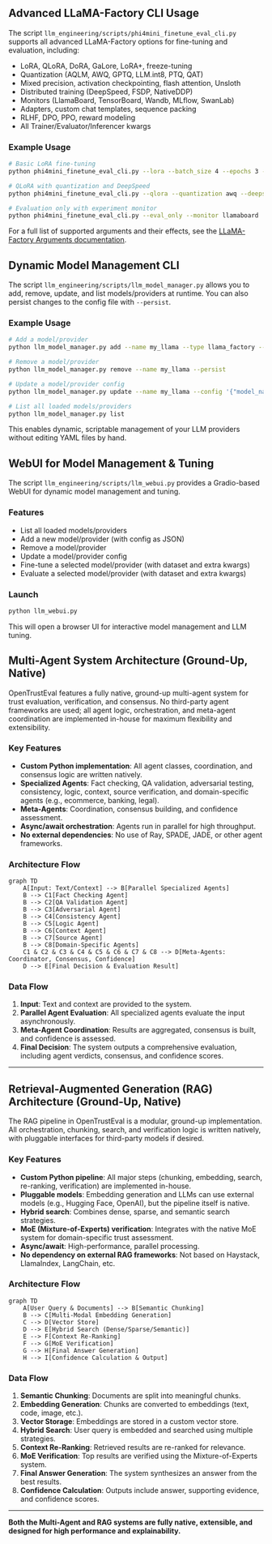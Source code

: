 ## Advanced LLaMA-Factory CLI Usage

The script `llm_engineering/scripts/phi4mini_finetune_eval_cli.py` supports all advanced LLaMA-Factory options for fine-tuning and evaluation, including:
- LoRA, QLoRA, DoRA, GaLore, LoRA+, freeze-tuning
- Quantization (AQLM, AWQ, GPTQ, LLM.int8, PTQ, QAT)
- Mixed precision, activation checkpointing, flash attention, Unsloth
- Distributed training (DeepSpeed, FSDP, NativeDDP)
- Monitors (LlamaBoard, TensorBoard, Wandb, MLflow, SwanLab)
- Adapters, custom chat templates, sequence packing
- RLHF, DPO, PPO, reward modeling
- All Trainer/Evaluator/Inferencer kwargs

### Example Usage

```bash
# Basic LoRA fine-tuning
python phi4mini_finetune_eval_cli.py --lora --batch_size 4 --epochs 3 --monitor wandb

# QLoRA with quantization and DeepSpeed
python phi4mini_finetune_eval_cli.py --qlora --quantization awq --deepspeed_config ds_config.json

# Evaluation only with experiment monitor
python phi4mini_finetune_eval_cli.py --eval_only --monitor llamaboard
```

For a full list of supported arguments and their effects, see the [LLaMA-Factory Arguments documentation](https://llamafactory.readthedocs.io/en/latest/Arguments/). 

## Dynamic Model Management CLI

The script `llm_engineering/scripts/llm_model_manager.py` allows you to add, remove, update, and list models/providers at runtime. You can also persist changes to the config file with `--persist`.

### Example Usage

```bash
# Add a model/provider
python llm_model_manager.py add --name my_llama --type llama_factory --config '{"model_name": "Llama-3-8B", "model_path": "../models/llama-3-8b"}' --persist

# Remove a model/provider
python llm_model_manager.py remove --name my_llama --persist

# Update a model/provider config
python llm_model_manager.py update --name my_llama --config '{"model_name": "Llama-3-8B-v2", "model_path": "../models/llama-3-8b-v2"}' --persist

# List all loaded models/providers
python llm_model_manager.py list
```

This enables dynamic, scriptable management of your LLM providers without editing YAML files by hand. 

## WebUI for Model Management & Tuning

The script `llm_engineering/scripts/llm_webui.py` provides a Gradio-based WebUI for dynamic model management and tuning.

### Features
- List all loaded models/providers
- Add a new model/provider (with config as JSON)
- Remove a model/provider
- Update a model/provider config
- Fine-tune a selected model/provider (with dataset and extra kwargs)
- Evaluate a selected model/provider (with dataset and extra kwargs)

### Launch

```bash
python llm_webui.py
```

This will open a browser UI for interactive model management and LLM tuning. 

## Multi-Agent System Architecture (Ground-Up, Native)

OpenTrustEval features a fully native, ground-up multi-agent system for trust evaluation, verification, and consensus. No third-party agent frameworks are used; all agent logic, orchestration, and meta-agent coordination are implemented in-house for maximum flexibility and extensibility.

### Key Features
- **Custom Python implementation**: All agent classes, coordination, and consensus logic are written natively.
- **Specialized Agents**: Fact checking, QA validation, adversarial testing, consistency, logic, context, source verification, and domain-specific agents (e.g., ecommerce, banking, legal).
- **Meta-Agents**: Coordination, consensus building, and confidence assessment.
- **Async/await orchestration**: Agents run in parallel for high throughput.
- **No external dependencies**: No use of Ray, SPADE, JADE, or other agent frameworks.

### Architecture Flow
```mermaid
graph TD
    A[Input: Text/Context] --> B[Parallel Specialized Agents]
    B --> C1[Fact Checking Agent]
    B --> C2[QA Validation Agent]
    B --> C3[Adversarial Agent]
    B --> C4[Consistency Agent]
    B --> C5[Logic Agent]
    B --> C6[Context Agent]
    B --> C7[Source Agent]
    B --> C8[Domain-Specific Agents]
    C1 & C2 & C3 & C4 & C5 & C6 & C7 & C8 --> D[Meta-Agents: Coordinator, Consensus, Confidence]
    D --> E[Final Decision & Evaluation Result]
```

### Data Flow
1. **Input**: Text and context are provided to the system.
2. **Parallel Agent Evaluation**: All specialized agents evaluate the input asynchronously.
3. **Meta-Agent Coordination**: Results are aggregated, consensus is built, and confidence is assessed.
4. **Final Decision**: The system outputs a comprehensive evaluation, including agent verdicts, consensus, and confidence scores.

---

## Retrieval-Augmented Generation (RAG) Architecture (Ground-Up, Native)

The RAG pipeline in OpenTrustEval is a modular, ground-up implementation. All orchestration, chunking, search, and verification logic is written natively, with pluggable interfaces for third-party models if desired.

### Key Features
- **Custom Python pipeline**: All major steps (chunking, embedding, search, re-ranking, verification) are implemented in-house.
- **Pluggable models**: Embedding generation and LLMs can use external models (e.g., Hugging Face, OpenAI), but the pipeline itself is native.
- **Hybrid search**: Combines dense, sparse, and semantic search strategies.
- **MoE (Mixture-of-Experts) verification**: Integrates with the native MoE system for domain-specific trust assessment.
- **Async/await**: High-performance, parallel processing.
- **No dependency on external RAG frameworks**: Not based on Haystack, LlamaIndex, LangChain, etc.

### Architecture Flow
```mermaid
graph TD
    A[User Query & Documents] --> B[Semantic Chunking]
    B --> C[Multi-Modal Embedding Generation]
    C --> D[Vector Store]
    D --> E[Hybrid Search (Dense/Sparse/Semantic)]
    E --> F[Context Re-Ranking]
    F --> G[MoE Verification]
    G --> H[Final Answer Generation]
    H --> I[Confidence Calculation & Output]
```

### Data Flow
1. **Semantic Chunking**: Documents are split into meaningful chunks.
2. **Embedding Generation**: Chunks are converted to embeddings (text, code, image, etc.).
3. **Vector Storage**: Embeddings are stored in a custom vector store.
4. **Hybrid Search**: User query is embedded and searched using multiple strategies.
5. **Context Re-Ranking**: Retrieved results are re-ranked for relevance.
6. **MoE Verification**: Top results are verified using the Mixture-of-Experts system.
7. **Final Answer Generation**: The system synthesizes an answer from the best results.
8. **Confidence Calculation**: Outputs include answer, supporting evidence, and confidence scores.

---

**Both the Multi-Agent and RAG systems are fully native, extensible, and designed for high performance and explainability.** 